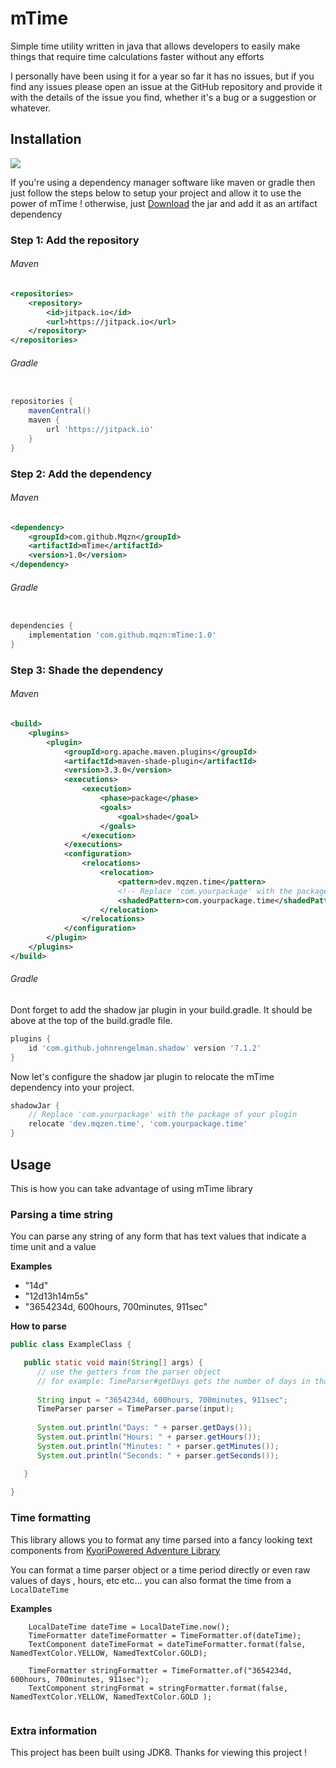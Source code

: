 # mTime

Simple time utility written in java that allows
developers to easily make things that require time calculations 
faster without any efforts

I personally have been using it for a year so far
it has no issues, but if you find any issues please
open an issue at the GitHub repository and provide it with the details
of the issue  you find, whether it's a bug or a suggestion
or whatever.

## Installation 
[![](https://jitpack.io/v/Mqzn/mTime.svg)](https://jitpack.io/#Mqzn/mTime)

If you're using a dependency manager software like maven or gradle
then just follow the steps below to setup your project
and allow it to use the power of mTime !
otherwise, just [Download](https://github.com/Mqzn/mTime/releases/tag/1.1) the jar and add it as an artifact dependency


### Step 1: Add the repository

###### Maven
```xml
<repositories>
    <repository>
        <id>jitpack.io</id>
        <url>https://jitpack.io</url>
    </repository>
</repositories>
```

###### Gradle
```groovy

repositories {
    mavenCentral()
    maven {
        url 'https://jitpack.io'
    }
}
```

### Step 2: Add the dependency

###### Maven
```xml
<dependency>
    <groupId>com.github.Mqzn</groupId>
    <artifactId>mTime</artifactId>
    <version>1.0</version>
</dependency>
```

###### Gradle
```groovy

dependencies {
    implementation 'com.github.mqzn:mTime:1.0'
}
```

### Step 3: Shade the dependency

###### Maven
```xml
<build>
    <plugins>
        <plugin>
            <groupId>org.apache.maven.plugins</groupId>
            <artifactId>maven-shade-plugin</artifactId>
            <version>3.3.0</version>
            <executions>
                <execution>
                    <phase>package</phase>
                    <goals>
                        <goal>shade</goal>
                    </goals>
                </execution>
            </executions>
            <configuration>
                <relocations>
                    <relocation>
                        <pattern>dev.mqzen.time</pattern>
                        <!-- Replace 'com.yourpackage' with the package of your plugin ! -->
                        <shadedPattern>com.yourpackage.time</shadedPattern>
                    </relocation>
                </relocations>
            </configuration>
        </plugin>
    </plugins>
</build>
```

###### Gradle
Dont forget to add the shadow jar plugin in your build.gradle.
It should be above at the top of the build.gradle file.
```groovy 
plugins {
    id 'com.github.johnrengelman.shadow' version '7.1.2'
}
```
Now let's configure the shadow jar plugin
to relocate the mTime dependency into your project.

```groovy
shadowJar {
    // Replace 'com.yourpackage' with the package of your plugin 
    relocate 'dev.mqzen.time', 'com.yourpackage.time'
}
```

## Usage

This is how you can take advantage of using
mTime library

### Parsing a time string
You can parse any string of any form that has text values
that indicate a time unit and a value

**Examples**
- "14d"
- "12d13h14m5s"
- "3654234d, 600hours, 700minutes, 911sec"

**How to parse**
```java
public class ExampleClass {

   public static void main(String[] args) {
	  // use the getters from the parser object
	  // for example: TimeParser#getDays gets the number of days in that time string
     
	  String input = "3654234d, 600hours, 700minutes, 911sec";
	  TimeParser parser = TimeParser.parse(input);
    
	  System.out.println("Days: " + parser.getDays());
	  System.out.println("Hours: " + parser.getHours());
	  System.out.println("Minutes: " + parser.getMinutes());
	  System.out.println("Seconds: " + parser.getSeconds());

   }
	 
}
```
### Time formatting
This library allows you to format any time parsed 
into a fancy looking text components
from [KyoriPowered Adventure Library](https://github.com/KyoriPowered/adventure)

You can format a time parser object or a time period directly 
or even raw values of days , hours, etc etc...
you can also format the time from a `LocalDateTime`

**Examples**
```
    LocalDateTime dateTime = LocalDateTime.now();
    TimeFormatter dateTimeFormatter = TimeFormatter.of(dateTime);
    TextComponent dateTimeFormat = dateTimeFormatter.format(false, NamedTextColor.YELLOW, NamedTextColor.GOLD);
    
    TimeFormatter stringFormatter = TimeFormatter.of("3654234d, 600hours, 700minutes, 911sec");
    TextComponent stringFormat = stringFormatter.format(false, NamedTextColor.YELLOW, NamedTextColor.GOLD );
		
```
### Extra information
This project has been built using JDK8.
Thanks for viewing this project !
